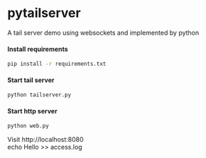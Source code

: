 # pytailserver
A tail server demo using websockets and implemented by python  

#### Install requirements  
```bash
pip install -r requirements.txt
```

#### Start tail server  
```bash
python tailserver.py
```

#### Start http server  
```bash
python web.py
```

Visit http://localhost:8080  
echo Hello >> access.log  
